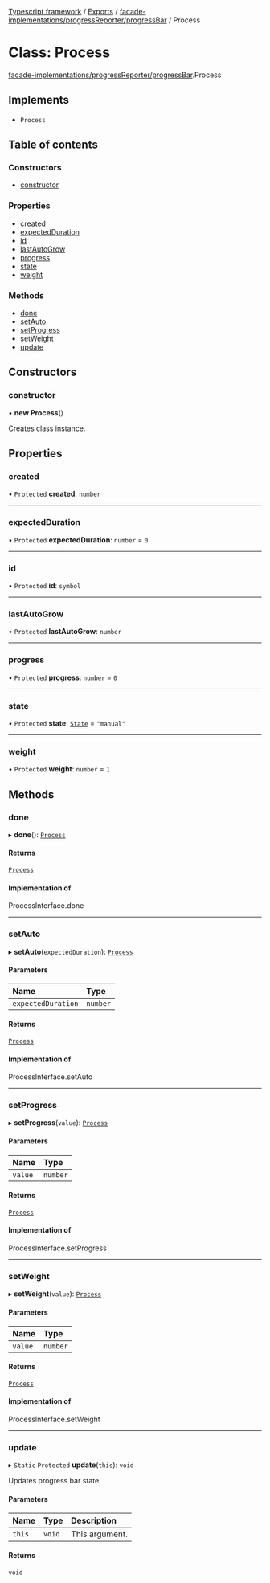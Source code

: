 [Typescript framework](../index.md) / [Exports](../modules.md) / [facade-implementations/progressReporter/progressBar](../modules/facade_implementations_progressReporter_progressBar.md) / Process

# Class: Process

[facade-implementations/progressReporter/progressBar](../modules/facade_implementations_progressReporter_progressBar.md).Process

## Implements

- `Process`

## Table of contents

### Constructors

- [constructor](facade_implementations_progressReporter_progressBar.Process.md#constructor)

### Properties

- [created](facade_implementations_progressReporter_progressBar.Process.md#created)
- [expectedDuration](facade_implementations_progressReporter_progressBar.Process.md#expectedduration)
- [id](facade_implementations_progressReporter_progressBar.Process.md#id)
- [lastAutoGrow](facade_implementations_progressReporter_progressBar.Process.md#lastautogrow)
- [progress](facade_implementations_progressReporter_progressBar.Process.md#progress)
- [state](facade_implementations_progressReporter_progressBar.Process.md#state)
- [weight](facade_implementations_progressReporter_progressBar.Process.md#weight)

### Methods

- [done](facade_implementations_progressReporter_progressBar.Process.md#done)
- [setAuto](facade_implementations_progressReporter_progressBar.Process.md#setauto)
- [setProgress](facade_implementations_progressReporter_progressBar.Process.md#setprogress)
- [setWeight](facade_implementations_progressReporter_progressBar.Process.md#setweight)
- [update](facade_implementations_progressReporter_progressBar.Process.md#update)

## Constructors

### constructor

• **new Process**()

Creates class instance.

## Properties

### created

• `Protected` **created**: `number`

___

### expectedDuration

• `Protected` **expectedDuration**: `number` = `0`

___

### id

• `Protected` **id**: `symbol`

___

### lastAutoGrow

• `Protected` **lastAutoGrow**: `number`

___

### progress

• `Protected` **progress**: `number` = `0`

___

### state

• `Protected` **state**: [`State`](../modules/facade_implementations_progressReporter_progressBar.md#state) = `"manual"`

___

### weight

• `Protected` **weight**: `number` = `1`

## Methods

### done

▸ **done**(): [`Process`](facade_implementations_progressReporter_progressBar.Process.md)

#### Returns

[`Process`](facade_implementations_progressReporter_progressBar.Process.md)

#### Implementation of

ProcessInterface.done

___

### setAuto

▸ **setAuto**(`expectedDuration`): [`Process`](facade_implementations_progressReporter_progressBar.Process.md)

#### Parameters

| Name | Type |
| :------ | :------ |
| `expectedDuration` | `number` |

#### Returns

[`Process`](facade_implementations_progressReporter_progressBar.Process.md)

#### Implementation of

ProcessInterface.setAuto

___

### setProgress

▸ **setProgress**(`value`): [`Process`](facade_implementations_progressReporter_progressBar.Process.md)

#### Parameters

| Name | Type |
| :------ | :------ |
| `value` | `number` |

#### Returns

[`Process`](facade_implementations_progressReporter_progressBar.Process.md)

#### Implementation of

ProcessInterface.setProgress

___

### setWeight

▸ **setWeight**(`value`): [`Process`](facade_implementations_progressReporter_progressBar.Process.md)

#### Parameters

| Name | Type |
| :------ | :------ |
| `value` | `number` |

#### Returns

[`Process`](facade_implementations_progressReporter_progressBar.Process.md)

#### Implementation of

ProcessInterface.setWeight

___

### update

▸ `Static` `Protected` **update**(`this`): `void`

Updates progress bar state.

#### Parameters

| Name | Type | Description |
| :------ | :------ | :------ |
| `this` | `void` | This argument. |

#### Returns

`void`
